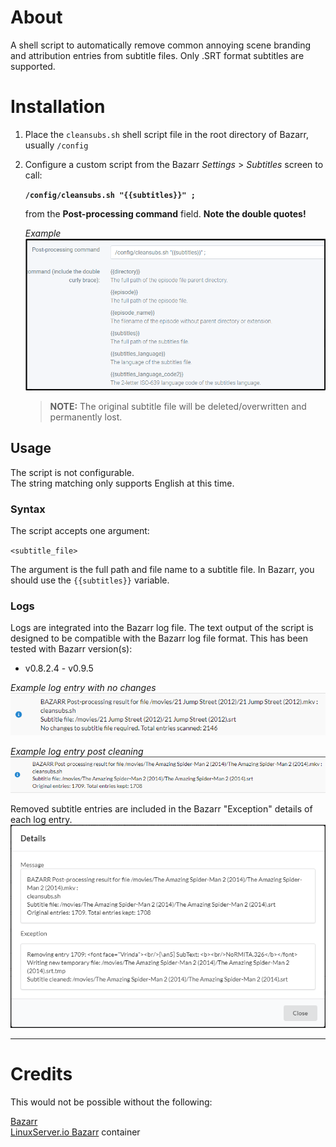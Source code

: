 # About
A shell script to automatically remove common annoying scene branding and attribution entries from subtitle files.
Only .SRT format subtitles are supported.

# Installation
1. Place the `cleansubs.sh` shell script file in the root directory of Bazarr, usually `/config`
2. Configure a custom script from the Bazarr *Settings* > *Subtitles* screen to call:

   **`/config/cleansubs.sh "{{subtitles}}" ;`**

   from the **Post-processing command** field.  **Note the double quotes!**

   *Example*  
   ![cleansubs](.assets/bazarr-settings-subtitles.png)


   >**NOTE:** The original subtitle file will be deleted/overwritten and permanently lost.

## Usage
The script is not configurable.  
The string matching only supports English at this time.

### Syntax
The script accepts one argument:

`<subtitle_file>`

The argument is the full path and file name to a subtitle file. In Bazarr, you should use the `{{subtitles}}` variable.

### Logs
Logs are integrated into the Bazarr log file. The text output of the script is designed to be compatible with the Bazarr log file format. This has been tested with Bazarr version(s):
* v0.8.2.4 - v0.9.5

*Example log entry with no changes*  
![normal log](.assets/bazarr-log1.png)

*Example log entry post cleaning*  
![cleaned subtitle log](.assets/bazarr-log2.png)

Removed subtitle entries are included in the Bazarr "Exception" details of each log entry.  
![cleaned subtitle log detail](.assets/bazarr-log2-detail.png)

___
# Credits

This would not be possible without the following:

[Bazarr](https://www.bazarr.media/)  
[LinuxServer.io Bazarr](https://hub.docker.com/r/linuxserver/bazarr) container
